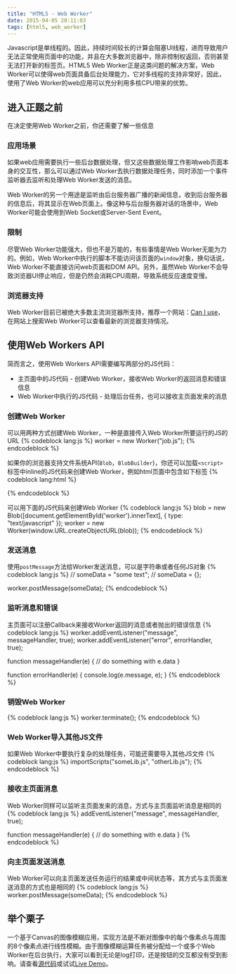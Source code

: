 ```yaml
---
title: "HTML5 - Web Worker"
date: 2015-04-05 20:11:03
tags: [html5, web_worker]
---
```


Javascript是单线程的。因此，持续时间较长的计算会阻塞UI线程，进而导致用户无法正常使用页面中的功能，并且在大多数浏览器中，除非控制权返回，否则甚至无法打开新的标签页。HTML5 Web Worker正是这类问题的解决方案，Web Worker可以使得web页面具备后台处理能力，它对多线程的支持非常好，因此，使用了Web Worker的web应用可以充分利用多核CPU带来的优势。

## 进入正题之前

在决定使用Web Worker之前，你还需要了解一些信息

### 应用场景
如果web应用需要执行一些后台数据处理，但又这些数据处理工作影响web页面本身的交互性，那么可以通过Web Worker去执行数据处理任务，同时添加一个事件监听器去监听和处理Web Worker发送的消息。

Web Worker的另一个用途是监听由后台服务器广播的新闻信息，收到后台服务器的信息后，将其显示在Web页面上。像这种与后台服务器对话的场景中，Web Worker可能会使用到Web Socket或Server-Sent Event。

### 限制
尽管Web Worker功能强大，但也不是万能的，有些事情是Web Worker无能为力的。例如，Web Worker中执行的脚本不能访问该页面的`window`对象，换句话说，Web Worker不能直接访问web页面和DOM API。另外，虽然Web Worker不会导致浏览器UI停止响应，但是仍然会消耗CPU周期，导致系统反应速度变慢。

### 浏览器支持
Web Worker目前已被绝大多数主流浏览器所支持，推荐一个网站：[Can I use](http://caniuse.com)，在网站上搜索Web Worker可以查看最新的浏览器支持情况。

## 使用Web Workers API

简而言之，使用Web Workers API需要编写两部分的JS代码：

*  主页面中的JS代码 - 创建Web Worker，接收Web Worker的返回消息和错误信息
*  Web Worker中执行的JS代码 - 处理后台任务，也可以接收主页面发来的消息

### 创建Web Worker
可以用两种方式创建Web Worker，一种是直接传入Web Worker所要运行的JS的URL
{% codeblock lang:js %}
worker = new Worker("job.js");
{% endcodeblock %}

如果你的浏览器支持文件系统API(`Blob`，`BlobBuilder`)，你还可以加载`<script>`标签中inline的JS代码来创建Web Worker，例如html页面中包含如下标签
{% codeblock lang:html %}
<script id="worker" type="javascript/worker">
    ...some job...
</script>
{% endcodeblock %}

可以用下面的JS代码来创建Web Worker
{% codeblock lang:js %}
blob = new Blob([document.getElementById('worker').innerText], { type: "text/javascript" });
worker = new Worker(window.URL.createObjectURL(blob));
{% endcodeblock %}

### 发送消息
使用`postMessage`方法给Worker发送消息，可以是字符串或者任何JS对象
{% codeblock lang:js %}
// someData = "some text";
// someData = {};

worker.postMessage(someData);
{% endcodeblock %}

### 监听消息和错误
主页面可以注册Callback来接收Worker返回的消息或者抛出的错误信息
{% codeblock lang:js %}
worker.addEventListener("message", messageHandler, true);
worker.addEventListener("error", errorHandler, true);

function messageHandler(e) {
    // do something with e.data
}

function errorHandler(e) {
    console.log(e.message, e);
}
{% endcodeblock %}

### 销毁Web Worker
{% codeblock lang:js %}
worker.terminate();
{% endcodeblock %}

### Web Worker导入其他JS文件
如果Web Worker中要执行复杂的处理任务，可能还需要导入其他JS文件
{% codeblock lang:js %}
importScripts("someLib.js", "otherLib.js");
{% endcodeblock %}

### 接收主页面消息
Web Worker同样可以监听主页面发来的消息，方式与主页面监听消息是相同的
{% codeblock lang:js %}
addEventListener("message", messageHandler, true);

function messageHandler(e) {
    // do something with e.data
}
{% endcodeblock %}

### 向主页面发送消息
Web Worker可以向主页面发送任务运行的结果或中间状态等，其方式与主页面发送消息的方式也是相同的
{% codeblock lang:js %}
worker.postMessage(someData);
{% endcodeblock %}

## 举个栗子

一个基于Canvas的图像模糊应用，实现方法是不断对图像中的每个像素点与周围的8个像素点进行线性模糊。由于图像模糊运算任务被分配给一个或多个Web Worker在后台执行，大家可以看到无论是log打印，还是按钮的交互都没有受到影响。请查看[源代码](https://github.com/JustinFeng/web-worker-blur)或试试[Live Demo](http://justinfeng.github.io/web-worker-blur/blur.html)。
